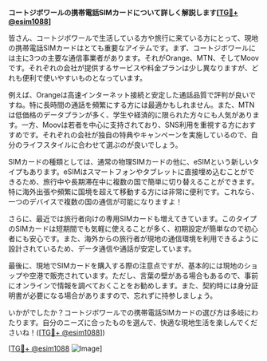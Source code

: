 **コートジボワールの携帯電話SIMカードについて詳しく解説します[[TG💪+ @esim1088](https://t.me/s/esim1088)]**

皆さん、コートジボワールで生活している方や旅行に来ている方にとって、現地の携帯電話SIMカードはとても重要なアイテムです。まず、コートジボワールには主に3つの主要な通信事業者があります。それがOrange、MTN、そしてMoovです。それぞれの会社が提供するサービスや料金プランは少し異なりますが、どれも便利で使いやすいものとなっています。

例えば、Orangeは高速インターネット接続と安定した通話品質で評判が良いですね。特に長時間の通話を頻繁にする方には最適かもしれません。また、MTNは低価格のデータプランが多く、学生や経済的に限られた方々にも人気があります。一方、Moovは若者を中心に支持されており、SNS利用を重視する方におすすめです。それぞれの会社が独自の特典やキャンペーンを実施しているので、自分のライフスタイルに合わせて選ぶのが良いでしょう。

SIMカードの種類としては、通常の物理SIMカードの他に、eSIMという新しいタイプもあります。eSIMはスマートフォンやタブレットに直接埋め込むことができるため、旅行中や長期滞在中に複数の国で簡単に切り替えることができます。特に海外出張や頻繁に国境を超えて移動する方には非常に便利です。これなら、一つのデバイスで複数の国の通信が可能になりますよ！

さらに、最近では旅行者向けの専用SIMカードも増えてきています。このタイプのSIMカードは短期間でも気軽に使えることが多く、初期設定が簡単なので初心者にも安心です。また、海外からの旅行者が現地の通信環境を利用できるように設計されているため、データ通信や通話が安定しています。

最後に、現地でSIMカードを購入する際の注意点ですが、基本的には現地のショップや空港で販売されています。ただし、言葉の壁がある場合もあるので、事前にオンラインで情報を調べておくことをお勧めします。また、契約時には身分証明書が必要になる場合がありますので、忘れずに持参しましょう。

いかがでしたか？コートジボワールでの携帯電話SIMカードの選び方は多岐にわたります。自分のニーズに合ったものを選んで、快適な現地生活を楽しんでくださいね！([[TG💪+ @esim1088](https://t.me/s/esim1088)])

[[TG💪+ @esim1088](https://t.me/s/esim1088) ![Image](https://i.postimg.cc/Y0z9fWf4/image.png)]
